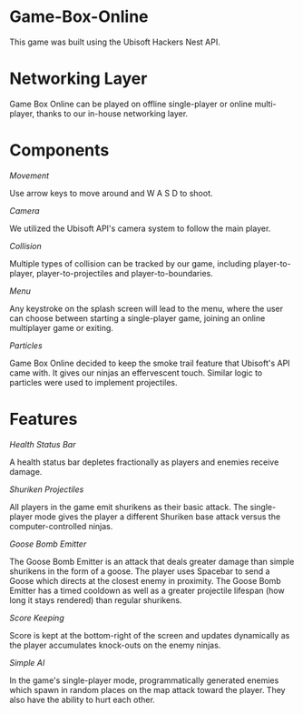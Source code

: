# Game-Box-Online
This game was built using the Ubisoft Hackers Nest API.

# Networking Layer
Game Box Online can be played on offline single-player or online multi-player, thanks to our in-house networking layer.

# Components

_Movement_

Use arrow keys to move around and W A S D to shoot.

_Camera_

We utilized the Ubisoft API's camera system to follow the main player.

_Collision_

Multiple types of collision can be tracked by our game, including player-to-player, player-to-projectiles and player-to-boundaries.

_Menu_

Any keystroke on the splash screen will lead to the menu, where the user can choose between starting a single-player game, joining an online multiplayer game or exiting.

_Particles_

Game Box Online decided to keep the smoke trail feature that Ubisoft's API came with. It gives our ninjas an effervescent touch. Similar logic to particles were used to implement projectiles.

# Features

_Health Status Bar_

A health status bar depletes fractionally as players and enemies receive damage.

_Shuriken Projectiles_

All players in the game emit shurikens as their basic attack. The single-player mode gives the player a different Shuriken base attack versus the computer-controlled ninjas.

_Goose Bomb Emitter_

The Goose Bomb Emitter is an attack that deals greater damage than simple shurikens in the form of a goose. The player uses Spacebar to send a Goose which directs at the closest enemy in proximity. The Goose Bomb Emitter has a timed cooldown as well as a greater projectile lifespan (how long it stays rendered) than regular shurikens.

_Score Keeping_

Score is kept at the bottom-right of the screen and updates dynamically as the player accumulates knock-outs on the enemy ninjas.

_Simple AI_

In the game's single-player mode, programmatically generated enemies which spawn in random places on the map attack toward the player. They also have the ability to hurt each other. 

